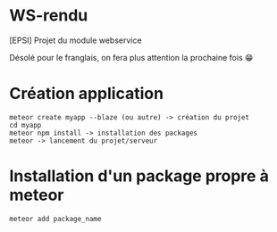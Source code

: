 # WS-rendu
[EPSI] Projet du module webservice

Désolé pour le franglais, on fera plus attention la prochaine fois 😁

# Création application
	meteor create myapp --blaze (ou autre) -> création du projet
	cd myapp
	meteor npm install -> installation des packages
	meteor -> lancement du projet/serveur

# Installation d'un package propre à meteor
	meteor add package_name
